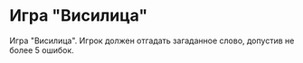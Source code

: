 # Игра "Висилица"
Игра "Висилица". Игрок должен отгадать загаданное слово, допустив не более 5 ошибок.
